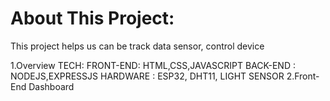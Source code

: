 # About This Project:


This project helps us can be track data sensor, control device


1.Overview
  TECH:
    FRONT-END: HTML,CSS,JAVASCRIPT
    BACK-END : NODEJS,EXPRESSJS
    HARDWARE : ESP32, DHT11, LIGHT SENSOR
2.Front-End
  Dashboard

